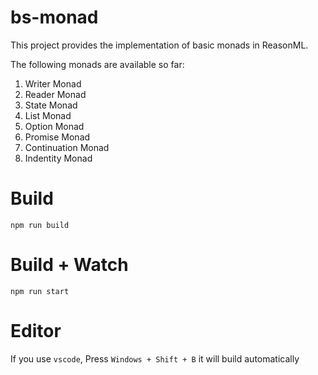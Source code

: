 # bs-monad

This project provides the implementation of basic monads in ReasonML.

The following monads are available so far:

1. Writer Monad
2. Reader Monad
3. State Monad
4. List Monad
5. Option Monad
6. Promise Monad
7. Continuation Monad
8. Indentity Monad

# Build
```
npm run build
```

# Build + Watch

```
npm run start
```


# Editor
If you use `vscode`, Press `Windows + Shift + B` it will build automatically

